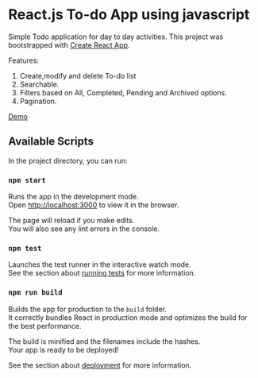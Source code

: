 # React.js To-do App using javascript
Simple Todo application for day to day activities.
This project was bootstrapped with [Create React App](https://github.com/facebook/create-react-app).

Features:
1. Create,modify and delete To-do list
2. Searchable.
3. Filters based on All, Completed, Pending and Archived options.
4. Pagination.

[Demo](https://react-todo-js.web.app/)

## Available Scripts

In the project directory, you can run:

### `npm start`

Runs the app in the development mode.\
Open [http://localhost:3000](http://localhost:3000) to view it in the browser.

The page will reload if you make edits.\
You will also see any lint errors in the console.

### `npm test`

Launches the test runner in the interactive watch mode.\
See the section about [running tests](https://facebook.github.io/create-react-app/docs/running-tests) for more information.

### `npm run build`

Builds the app for production to the `build` folder.\
It correctly bundles React in production mode and optimizes the build for the best performance.

The build is minified and the filenames include the hashes.\
Your app is ready to be deployed!

See the section about [deployment](https://facebook.github.io/create-react-app/docs/deployment) for more information.
